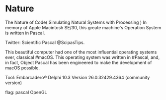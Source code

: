 # Nature
The Nature of Code( Simulating Natural Systems with Processing )
In memory of Apple Macintosh SE/30, this greate machine's Operation System is written in Pascal.

Twitter: Scientific Pascal @ScipasTips.

This beautiful computer had one of the most influential operating systems ever, classical #macOS. 
This operating system was written in #Pascal, and, in fact, Object Pascal has been engineered to 
make the development of macOS possible. 

Tool: Embarcadero® Delphi 10.3 Version 26.0.32429.4364 (community version)

flag: pascal OpenGL 

